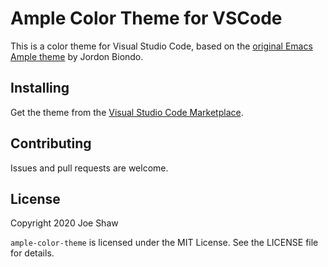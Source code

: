 # Ample Color Theme for VSCode

This is a color theme for Visual Studio Code, based on the [original
Emacs Ample theme](https://github.com/jordonbiondo/ample-theme) by
Jordon Biondo.

## Installing

Get the theme from the [Visual Studio Code Marketplace](https://marketplace.visualstudio.com/items?itemName=joeshaw.ample).

## Contributing

Issues and pull requests are welcome.

## License

Copyright 2020 Joe Shaw

`ample-color-theme` is licensed under the MIT License.  See the LICENSE
file for details.